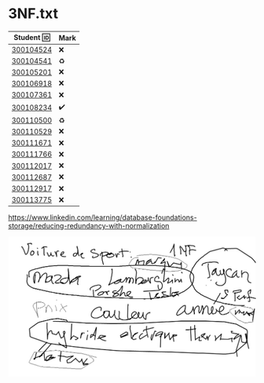 # 3NF.txt


| Student :id:               | Mark                          |
|----------------------------|-------------------------------|
| [300104524](300104524.txt) | :x: |
| [300104541](300104541.txt) | :recycle: |
| [300105201](300105201.txt) | :x: |
| [300106918](300106918.txt) | :x: |
| [300107361](300107361.txt) | :x: |
| [300108234](300108234.txt) | :heavy_check_mark: |
| [300110500](300110500.txt) | :recycle:                           |
| [300110529](300110529.txt) | :x: |
| [300111671](300111671.txt) | :x: |
| [300111766](300111766.txt) | :x:                           |
| [300112017](300112017.txt) | :x:                           |
| [300112687](300112687.txt) | :x:                           |
| [300112917](300112917.txt) | :x: |
| [300113775](300113775.txt) | :x: |


https://www.linkedin.com/learning/database-foundations-storage/reducing-redundancy-with-normalization

![image](images/Voiture-NF.png)

